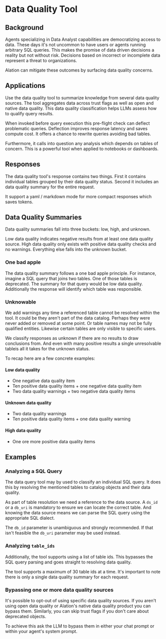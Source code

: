 # Data Quality Tool

## Background

Agents specializing in Data Analyst capabilities are democratizing access to data. These days it's not uncommon to have users or agents running arbitrary SQL queries. This makes the promise of data driven decisions a reality but not without risk. Decisions based on incorrect or incomplete data represent a threat to organizations.

Alation can mitigate these outcomes by surfacing data quality concerns.

## Applications

Use the data quality tool to summarize knowledge from several data quality sources. The tool aggregates data across trust flags as well as open and native data quality. This data quality classification helps LLMs assess how to qualify query results.

When invoked before query execution this pre-flight check can deflect problematic queries. Deflection improves response latency and saves compute cost.  It offers a chance to rewrite queries avoiding bad tables.

Furthermore, it calls into question any analysis which depends on tables of concern. This is a powerful tool when applied to notebooks or dashboards.

## Responses

The data quality tool's response contains two things. First it contains individual tables grouped by their data quality status. Second it includes an data quality summary for the entire request.

It support a yaml / markdown mode for more compact responses which saves tokens.

## Data Quality Summaries

Data quality summaries fall into three buckets: low, high, and unknown.

Low data quality indicates negative results from at least one data quality source. High data quality only exists with positive data quality checks and no warnings. Everything else falls into the unknown bucket.

### One bad apple

The data quality summary follows a one bad apple principle. For instance, imagine a SQL query that joins two tables. One of those tables is deprecated. The summary for that query would be low data quality. Additionally the response will identify which table was responsible.

### Unknowable

We add warnings any time a referenced table cannot be resolved within the tool. It could be they aren't part of the data catalog. Perhaps they were never added or removed at some point. Or table names may not be fully qualified entities. Likewise certain tables are only visible to specific users.

We classify responses as unknown if there are no results to draw conclusions from. And even with many positive results a single unresolvable tableis all it takes for the unknown status.

To recap here are a few concrete examples:

#### Low data quality
- One negative data quality item 
- Ten positive data quality items + one negative data quality item
- Two data quality warnings + two negative data quality items

#### Unknown data quality
- Two data quality warnings
- Ten positive data quality items + one data quality warning

#### High data quality
- One ore more positive data quality items


## Examples

### Analyzing a SQL Query

The data query tool may by used to classify an individual SQL query. It does this by resolving the mentioned tables to catalog objects and their data quality.

As part of table resolution we need a reference to the data source. A `ds_id` or a `db_uri` is mandatory to ensure we can locate the correct table. And knowing the data source means we can parse the SQL query using the appropriate SQL dialect.

The `db_id` parameter is unambiguous and strongly recommended. If that isn't feasible the `db_uri` parameter may be used instead.

### Analyzing `table_ids`

Additionally, the tool supports using a list of table ids. This bypasses the SQL query parsing and goes straight to resolving data quality.

The tool supports a maximum of 30 table ids at a time. It's important to note there is only a single data quality summary for each request.

### Bypassing one or more data quality sources

It's possible to opt-out of using specific data quality sources.  If you aren't using open data quality or Alation's native data quality product you can bypass them. Similarly, you can skip trust flags if you don't care about deprecated objects.

To achieve this ask the LLM to bypass them in either your chat prompt or within your agent's system prompt.